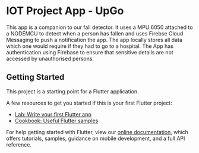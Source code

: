 # IOT Project App - UpGo

This app is a companion to our fall detector. It uses a MPU 6050 attached to a NODEMCU to detect when a person has fallen and uses Firebse Cloud Messaging to push a notification the app. The app locally stores all data which one would require if they had to go to a hospital. The App has authentication using Firebase to ensure that sensitive details are not accessed by unauthorised persons.

## Getting Started

This project is a starting point for a Flutter application.

A few resources to get you started if this is your first Flutter project:

- [Lab: Write your first Flutter app](https://flutter.dev/docs/get-started/codelab)
- [Cookbook: Useful Flutter samples](https://flutter.dev/docs/cookbook)

For help getting started with Flutter, view our
[online documentation](https://flutter.dev/docs), which offers tutorials,
samples, guidance on mobile development, and a full API reference.

